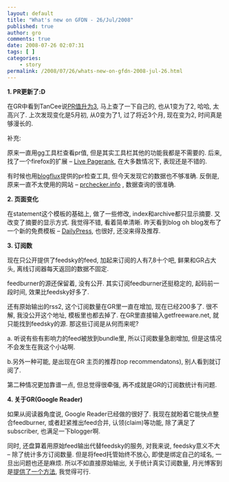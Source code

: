 ```yaml
---
layout: default
title: "What's new on GFDN - 26/Jul/2008"
published: true
author: gro
comments: true
date: 2008-07-26 02:07:31
tags: [ ]
categories:
    - story
permalink: /2008/07/26/whats-new-on-gfdn-2008-jul-26.html
---
```

**1. PR更新了:D**

在GR中看到TanCee说[PR值升为3][1], 马上查了一下自己的, 也从1变为了2, 哈哈, 太高兴了. 上次发现变化是5月初, 从0变为了1, 过了将近3个月, 现在变为2, 时间真是够漫长的.

补充:

原来一直用gg工具栏查看pr值, 但是其实工具栏其他的功能我都是不需要的. 后来, 找了一个firefox的扩展 &#8211; [Live Pagerank][2], 在大多数情况下, 表现还是不错的.

有时候也用[blogflux][3]提供的pr检查工具, 但今天发现它的数据也不够准确. 反倒是, 原来一直不太使用的网站 &#8211; [prchecker.info][4] , 数据查询的很准确. 

**2. 页面变化**

在statement这个模板的基础上, 做了一些修改, index和archive都只显示摘要. 又改变了摘要的显示方式. 我觉得不错, 看着简单清晰. 昨天看到blog oh blog发布了一个新的免费模板 &#8211; [DailyPress][5], 也很好, 还没来得及推荐.

**3. 订阅数**

现在只公开提供了feedsky的feed, 加起来订阅的人有7,8十个吧, 鲜果和GR占大头, 离线订阅器每天返回的数据不固定.

feedburner的源还保留着, 没有公开. 其实订阅feedburner还挺稳定的, 起码前一段时间, 效果比feedsky好多了.

还有原始输出的rss2, 这个订阅数量在GR里一直在增加, 现在已经200多了. 很不解, 我没公开这个地址, 模板里也都去掉了. 在GR里直接输入getfreeware.net, 就只能找到feedsky的源. 那这些订阅是从何而来呢?

a. 听说有些有影响力的feed被放到bundle里, 所以订阅数量急剧增加, 但是这情况不会发生在我这个小站啊. 

b.另外一种可能, 是出现在GR 主页的推荐(top recommendatons), 别人看到就订阅了.

第二种情况更加靠谱一点, 但总觉得很牵强, 再不成就是GR的订阅数统计有问题.

**4. 关于GR(Google Reader)**

如果从阅读器角度说, Google Reader已经做的很好了. 我现在就盼着它能快点整合feedburner, 或者赶紧推出feed合并, 认领(claim)等功能, 除了满足了subscriber, 也满足一下blogger啊. 

同时, 还盘算着用原始feed输出代替feedsky的服务, 对我来说, feedsky意义不大 &#8211; 除了统计多方订阅数量. 但是将feed托管始终不放心, 即使是绑定自己的域名, 一旦出问题也还是麻烦. 所以不如直接原始输出, 关于统计真实订阅数量, 月光博客到是[提供了一个方法][6], 我觉得可行.

 [1]: http://blog.tancee.com/googlepagerank3blog.html "PR值升为3"
 [2]: https://addons.mozilla.org/en-US/firefox/addon/2007 "Firefox 扩展 - live pagerank"
 [3]: http://pr.blogflux.com/ "Check Pagerank Instantly"
 [4]: http://www.prchecker.info/check_page_rank.php "Page Rank Checker"
 [5]: http://www.blogohblog.com/wordpress-theme-dailypress/ "WordPress Theme - DailyPress"
 [6]: http://www.williamlong.info/archives/1427.html "获取真实的RSS订阅数的方法"